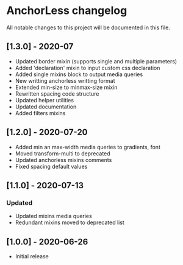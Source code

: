# AnchorLess changelog

All notable changes to this project will be documented in this file.

## [1.3.0] - 2020-07
 - Updated border mixin (supports single and multiple parameters)
 - Added 'declaration' mixin to input custom css declaration
 - Added single mixins block to output media queries
 - New writting anchorless writting format
 - Extended min-size to minmax-size mixin
 - Rewritten spacing code structure
 - Updated helper utilities
 - Updated documentation
 - Added filters mixins

## [1.2.0] - 2020-07-20
- Added min an max-width media queries to gradients, font
- Moved transform-multi to deprecated
- Updated anchorless mixins comments
- Fixed spacing default values

## [1.1.0] - 2020-07-13
### Updated
- Updated mixins media queries
- Redundant mixins moved to deprecated list

## [1.0.0] - 2020-06-26
- Initial release
